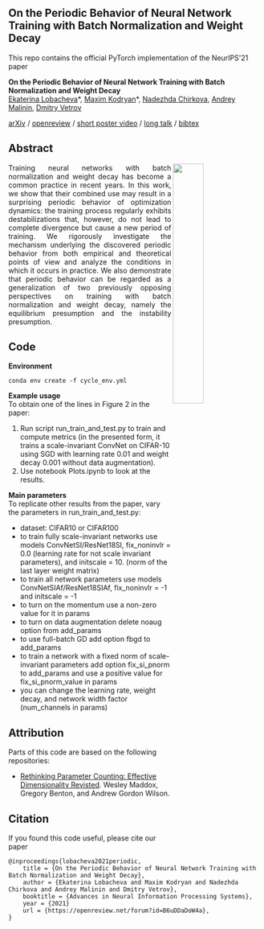 ## On the Periodic Behavior of Neural Network Training with Batch Normalization and Weight Decay

This repo contains the official PyTorch implementation of the NeurIPS'21 paper  

**On the Periodic Behavior of Neural Network Training with Batch Normalization and Weight Decay**  
[Ekaterina Lobacheva](https://tipt0p.github.io/)\*, 
[Maxim Kodryan](https://scholar.google.com/citations?user=BGVWciMAAAAJ&hl=en)\*, 
[Nadezhda Chirkova](https://nadiinchi.github.io/), 
[Andrey Malinin](https://scholar.google.com/citations?user=PnSFqO0AAAAJ&hl=en), 
[Dmitry Vetrov](https://scholar.google.com/citations?user=7HU0UoUAAAAJ&hl=en)

[arXiv](https://arxiv.org/abs/2106.15739) / 
[openreview](https://openreview.net/forum?id=B6uDDaDoW4a) /
[short poster video](https://nips.cc/virtual/2021/poster/26875) / 
[long talk](https://media.mis.mpg.de/mml/2021-12-02/) / 
[bibtex](https://tipt0p.github.io/papers/periodic_behavior_neurips21.txt)

## Abstract
<div align="justify">
<img align="right" width=35% src="https://tipt0p.github.io/images/periodic_behavior_neurips21.png" />
Training neural networks with batch normalization and weight decay has become a
common practice in recent years. In this work, we show that their combined use
may result in a surprising periodic behavior of optimization dynamics: the training
process regularly exhibits destabilizations that, however, do not lead to complete
divergence but cause a new period of training. We rigorously investigate the
mechanism underlying the discovered periodic behavior from both empirical and
theoretical points of view and analyze the conditions in which it occurs in practice.
We also demonstrate that periodic behavior can be regarded as a generalization
of two previously opposing perspectives on training with batch normalization and
weight decay, namely the equilibrium presumption and the instability presumption.
</div>


## Code

**Environment**
```(bash)
conda env create -f cycle_env.yml
```

**Example usage**  
To obtain one of the lines in Figure 2 in the paper:
1. Run script run_train_and_test.py to train and compute metrics (in the presented form, it trains a scale-invariant ConvNet on CIFAR-10 using SGD with learning rate 0.01 and weight decay 0.001 without data augmentation).
2. Use notebook Plots.ipynb to look at the results.

**Main parameters**  
To replicate other results from the paper, vary the parameters in run_train_and_test.py:
- dataset: CIFAR10 or CIFAR100
- to train fully scale-invariant networks use models ConvNetSI/ResNet18SI, fix_noninvlr = 0.0 (learning rate for not scale invariant parameters), and initscale = 10. (norm of the last layer weight matrix)
- to train all network parameters use models ConvNetSIAf/ResNet18SIAf, fix_noninvlr = -1 and initscale = -1
- to turn on the momentum use a non-zero value for it in params
- to turn on data augmentation delete noaug option from add_params
- to use full-batch GD add option fbgd to add_params
- to train a network with a fixed norm of scale-invariant parameters add option fix_si_pnorm to add_params and use a positive value for fix_si_pnorm_value in params
- you can change the learning rate, weight decay, and network width factor (num_channels in params)

## Attribution

Parts of this code are based on the following repositories:
- [Rethinking Parameter Counting: Effective Dimensionality Revisted](https://github.com/g-benton/hessian-eff-dim). Wesley Maddox, Gregory Benton, and Andrew Gordon Wilson.

## Citation

If you found this code useful, please cite our paper
```
@inproceedings{lobacheva2021periodic,
    title = {On the Periodic Behavior of Neural Network Training with Batch Normalization and Weight Decay},
    author = {Ekaterina Lobacheva and Maxim Kodryan and Nadezhda Chirkova and Andrey Malinin and Dmitry Vetrov},
    booktitle = {Advances in Neural Information Processing Systems},
    year = {2021}
    url = {https://openreview.net/forum?id=B6uDDaDoW4a},
}
```
